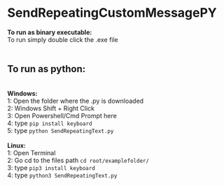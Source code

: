 # SendRepeatingCustomMessagePY
<b>To run as binary executable:</b><br>
To run simply double click the .exe file<br>
<br>
<h2>To run as python:</h2><br>
<b>Windows:</b><br>
  1: Open the folder where the .py is downloaded<br>
  2: Windows Shift + Right Click<br>
  3: Open Powershell/Cmd Prompt here<br>
  4: type <code>pip install keyboard</code><br>
  5: type <code>python SendRepeatingText.py</code><br>
<br>
<b>Linux:</b><br>
1: Open Terminal<br>
2: Go cd to the files path <code>cd root/examplefolder/</code><br>
3: type <code>pip3 install keyboard</code><br>
4: type <code>python3 SendRepeatingText.py</code><br>
